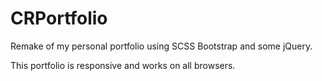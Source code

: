 # CRPortfolio
Remake of my personal portfolio using SCSS Bootstrap and some jQuery.

This portfolio is responsive and works on all browsers.
